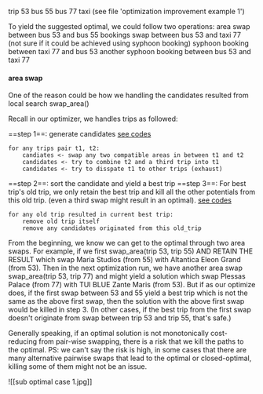 trip 53 bus 55 bus 77 taxi (see file 'optimization improvement example 1')

To yield the suggested optimal, we could follow two operations:
area swap between bus 53 and bus 55
bookings swap between bus 53 and taxi 77 (not sure if it could be achieved using syphoon booking)
	syphoon booking between taxi 77 and bus 53
	another syphoon booking between bus 53 and taxi 77

#### area swap
One of the reason could be how we handling the candidates resulted from local search swap_area()

Recall in our optimizer, we handles trips as followed:

==step 1==: generate candidates
[see codes](https://github.com/takemobiteam/tui-continuous-planning-system/blob/main/cps/planning_engine/local_optimizer.py#L334-L341)
```text
for any trips pair t1, t2:
	candiates <- swap any two compatible areas in between t1 and t2
	candidates <- try to combine t2 and a third trip into t1
	candidates <- try to disspate t1 to other trips (exhaust)
```
==step 2==: sort the candidate and yield a best trip
==step 3==: For best trip's old trip, we only retain the best trip and kill all the other potentials from this old trip. (even a third swap might result in an optimal).
[see codes](https://github.com/takemobiteam/tui-continuous-planning-system/blob/main/cps/planning_engine/local_optimizer.py#L376-L383)
```text
for any old trip resulted in current best trip:
	remove old trip itself
	remove any candidates originated from this old_trip
```

From the beginning, we know we can get to the optimal through two area swaps. For example, if we first swap_area(trip 53, trip 55) AND RETAIN THE RESULT which swap Maria Studios (from 55) with Altantica Eleon Grand (from 53). Then in the next optimization run, we have another area swap swap_area(trip 53, trip 77) and might yield a solution which swap Plessas Palace (from 77) with TUI BLUE Zante Maris (from 53). But if as our optimize does, if the first swap between 53 and 55 yield a best trip which is not the same as the above first swap, then the solution with the above first swap would be killed in step 3.
(In other cases, if the best trip from the first swap doesn't originate from swap between trip 53 and trip 55, that's safe.)

Generally speaking, if an optimal solution is not monotonically cost-reducing from pair-wise swapping, there is a risk that we kill the paths to the optimal. 
PS: we can't say the risk is high, in some cases that there are many alternative pairwise swaps that lead to the optimal or closed-optimal, killing some of them might not be an issue. 

![[sub optimal case 1.jpg]]






